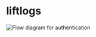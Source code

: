 # liftlogs

![Flow diagram for authentication](https://github.com/user-attachments/assets/727acdcc-3786-4ea6-964b-c8e46aebb24f)
